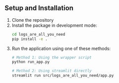 ## Setup and Installation

1. Clone the repository
2. Install the package in development mode:
   ```bash
   cd logs_are_all_you_need
   pip install -e .
   ```
3. Run the application using one of these methods:
   ```bash
   # Method 1: Using the wrapper script
   python run_app.py
   
   # Method 2: Using streamlit directly
   streamlit run src/logs_are_all_you_need/app.py
   ``` 